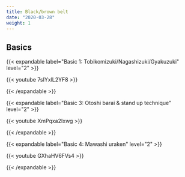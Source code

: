 ```yaml
---
title: Black/brown belt
date: "2020-03-28"
weight: 1
---
```


## Basics

{{< expandable label="Basic 1: Tobikomizuki/Nagashizuki/Gyakuzuki" level="2" >}}

{{< youtube 7sIYxlL2YF8 >}}

{{< /expandable >}}

{{< expandable label="Basic 3: Otoshi barai & stand up technique" level="2" >}}

{{< youtube XmPqxa2Ixwg >}}

{{< /expandable >}}

{{< expandable label="Basic 4: Mawashi uraken" level="2" >}}

{{< youtube GXhaHV6FVs4 >}}

{{< /expandable >}}
